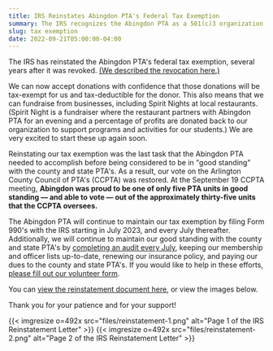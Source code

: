 ```yaml
---
title: IRS Reinstates Abingdon PTA's Federal Tax Exemption
summary: The IRS recognizes the Abingdon PTA as a 501(c)3 organization.
slug: tax exemption
date: 2022-09-21T05:00:00-04:00
---
```


The IRS has reinstated the Abingdon PTA's federal tax exemption, several years after it was revoked. [(We described the revocation here.)](/2022/04/15/tax-exemption)

We can now accept donations with confidence that those donations will be tax-exempt for us and tax-deductible for the donor. This also means that we can fundraise from businesses, including Spirit Nights at local restaurants. (Spirit Night is a fundraiser where the restaurant partners with Abingdon PTA for an evening and a percentage of profits are donated back to our organization to support programs and activities for our students.)  We are very excited to start these up again soon.

Reinstating our tax exemption was the last task that the Abingdon PTA needed to accomplish before being considered to be in "good standing" with the county and state PTA's. As a result, our vote on the Arlington County Council of PTA's (CCPTA) was restored. At the September 19 CCPTA meeting, **Abingdon was proud to be one of only five PTA units in good standing — and able to vote — out of the approximately thirty-five units that the CCPTA oversees.**

The Abingdon PTA will continue to maintain our tax exemption by filing Form 990's with the IRS starting in July 2023, and every July thereafter. Additionally, we will continue to maintain our good standing with the county and state PTA's by [completing an audit every July](/documents/#financialreviews), keeping our membership and officer lists up-to-date, renewing our insurance policy, and paying our dues to the county and state PTA's. If you would like to help in these efforts, [please fill out our volunteer form](https://docs.google.com/forms/d/e/1FAIpQLSf50HFDkNfDxP5VfE2LzsxKbUPZdmRGQTeNEUhXkU_qLCLWZQ/viewform?usp=sf_link).

You can [view the reinstatement document here](/reinstatement/reinstatement.pdf), or view the images below.

Thank you for your patience and for your support!

{{< imgresize o=492x src="files/reinstatement-1.png" alt="Page 1 of the IRS Reinstatement Letter" >}}
{{< imgresize o=492x src="files/reinstatement-2.png" alt="Page 2 of the IRS Reinstatement Letter" >}}